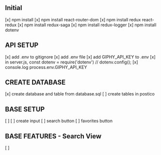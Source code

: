 ## Initial
[x] npm install
[x] npm install react-router-dom
[x] npm install redux react-redux
[x] npm install redux-saga
[x] npm install redux-logger
[x] npm install dotenv

## API SETUP
[x] add .env to gitignore
[x] add .env file
[x] add GIPHY_API_KEY to .env
[x] in server.js, const dotenv = require('dotenv') // dotenv.config(); 
[x] console.log process.env.GIPHY_API_KEY

## CREATE DATABASE
[x] create database and table from database.sql
[ ] create tables in postico

## BASE SETUP
[ ] 
[ ] create input
[ ] search button
[ ] favorites button

## BASE FEATURES - Search View
[ ] 